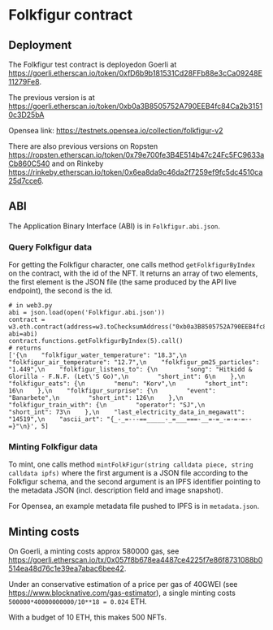 # Folkfigur contract

## Deployment

The Folkfigur test contract is deployedon Goerli at <https://goerli.etherscan.io/token/0xfD6b9b181531Cd28FFb88e3cCa09248E11279Fe8>.

The previous version is at <https://goerli.etherscan.io/token/0xb0a3B8505752A790EEB4fc84Ca2b31510c3D25bA>

Opensea link: <https://testnets.opensea.io/collection/folkfigur-v2>

There are also previous versions on Ropsten <https://ropsten.etherscan.io/token/0x79e700fe3B4E514b47c24Fc5FC9633aCb860C540> and on Rinkeby <https://rinkeby.etherscan.io/token/0x6ea8da9c46da2f7259ef9fc5dc4510ca25d7cce6>.


## ABI

The Application Binary Interface (ABI) is in `Folkfigur.abi.json`.

### Query Folkfigur data
For getting the Folkfigur character, one calls method `getFolkfigurByIndex` on the contract, with the id of the NFT.
It returns an array of two elements, the first element is the JSON file (the same produced by the API live endpoint), the second is the id.

```
# in web3.py
abi = json.load(open('Folkfigur.abi.json'))
contract = w3.eth.contract(address=w3.toChecksumAddress("0xb0a3B8505752A790EEB4fc84Ca2b31510c3D25bA"), abi=abi)
contract.functions.getFolkfigurByIndex(5).call()
# returns
['{\n    "folkfigur_water_temperature": "18.3",\n    "folkfigur_air_temperature": "12.7",\n    "folkfigur_pm25_particles": "1.449",\n    "folkfigur_listens_to": {\n        "song": "Hitkidd & Glorilla - F.N.F. (Let\'S Go)",\n        "short_int": 6\n    },\n    "folkfigur_eats": {\n        "menu": "Korv",\n        "short_int": 16\n    },\n    "folkfigur_surprise": {\n        "event": "Banarbete",\n        "short_int": 126\n    },\n    "folkfigur_train_with": {\n        "operator": "SJ",\n        "short_int": 73\n    },\n    "last_electricity_data_in_megawatt": "14519",\n    "ascii_art": "{_-_=---==_____-_=___===-__=-=_-=-=-=--=}"\n}', 5]
```

### Minting Folkfigur data

To mint, one calls method `mintFolkFigur(string calldata piece, string calldata ipfs)` where the first argument is a JSON file according to the Folkfigur schema, and the second argument is an IPFS identifier pointing to the metadata JSON (incl. description field and image snapshot).

For Opensea, an example metadata file pushed to IPFS is in `metadata.json`.

## Minting costs

On Goerli, a minting costs approx 580000 gas, see https://goerli.etherscan.io/tx/0x057f8b678ea4487ce4225f7e86f8731088b0514ea48d76c1e39ea7abac6bee42.

Under an conservative estimation of a price per gas of 40GWEI (see https://www.blocknative.com/gas-estimator), a single minting costs `500000*40000000000/10**18 = 0.024` ETH.

With a budget of 10 ETH, this makes 500 NFTs.



